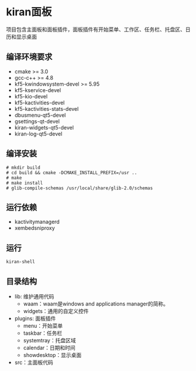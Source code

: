 # kiran面板
项目包含主面板和面板插件，面板插件有开始菜单、工作区、任务栏、托盘区、日历和显示桌面

## 编译环境要求
  * cmake >= 3.0
  * gcc-c++ >= 4.8
  * kf5-kwindowsystem-devel >= 5.95
  * kf5-kservice-devel
  * kf5-kio-devel
  * kf5-kactivities-devel
  * kf5-kactivities-stats-devel
  * dbusmenu-qt5-devel
  * gsettings-qt-devel
  * kiran-widgets-qt5-devel
  * kiran-log-qt5-devel
   

## 编译安装
```
# mkdir build
# cd build && cmake -DCMAKE_INSTALL_PREFIX=/usr ..
# make
# make install
# glib-compile-schemas /usr/local/share/glib-2.0/schemas
```

## 运行依赖
  * kactivitymanagerd
  * xembedsniproxy

## 运行
```
kiran-shell
```

## 目录结构

- lib: 维护通用代码
  - waam：waam是windows and applications manager的简称。
  - widgets：通用的自定义控件
- plugins: 面板插件
  - menu：开始菜单
  - taskbar：任务栏
  - systemtray：托盘区域
  - calendar：日期和时间
  - showdesktop：显示桌面
- src：主面板代码
